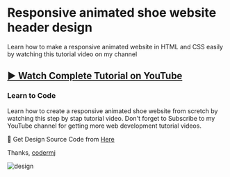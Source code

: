 # Responsive animated shoe website header design
Learn how to make a responsive animated website in HTML and CSS easily by watching this tutorial video on my channel

## [▶️ Watch Complete Tutorial on YouTube](https://youtu.be/qcHGLU_9674)
### Learn to Code

Learn how to create a responsive animated shoe website from scretch by watching this step by stap tutorial video. Don't forget to Subscribe to my YouTube channel for getting more web development tutorial videos.

🎁 Get Design Source Code from [Here](https://www.buymeacoffee.com/the.codermj/e/187797)

Thanks,
[codermj](https://www.youtube.com/@the.codermj/)

![design](https://github.com/mjshofy/header-animated-shoe-website/assets/76812554/0a82fd86-d059-46fd-95bc-2bc067fb81de)
